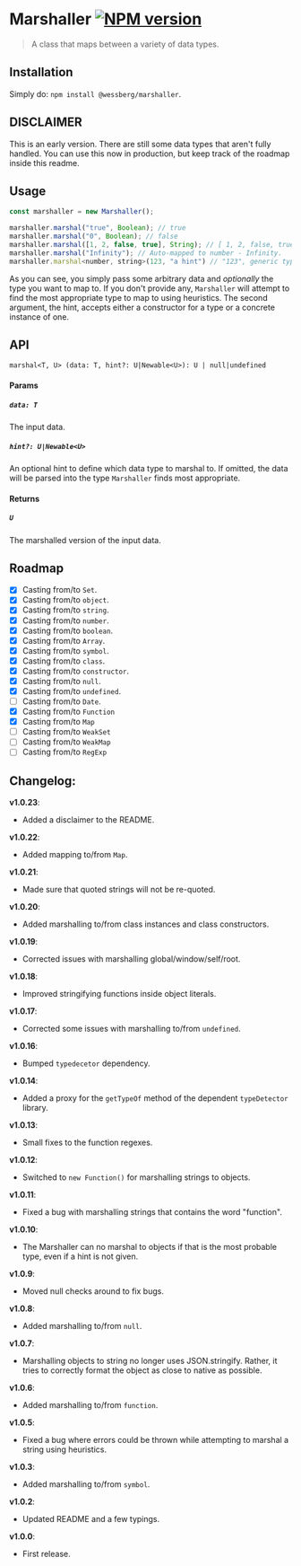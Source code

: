 # Marshaller [![NPM version][npm-image]][npm-url]
> A class that maps between a variety of data types.

## Installation
Simply do: `npm install @wessberg/marshaller`.

## DISCLAIMER

This is an early version. There are still some data types that aren't fully handled.
You can use this now in production, but keep track of the roadmap inside this readme.

## Usage
```javascript
const marshaller = new Marshaller();

marshaller.marshal("true", Boolean); // true
marshaller.marshal("0", Boolean); // false
marshaller.marshal([1, 2, false, true], String); // [ 1, 2, false, true]
marshaller.marshal("Infinity"); // Auto-mapped to number - Infinity.
marshaller.marshal<number, string>(123, "a hint") // "123", generic typecasting.
```

As you can see, you simply pass some arbitrary data and *optionally* the type
you want to map to. If you don't provide any, `Marshaller` will attempt to find
the most appropriate type to map to using heuristics. The second argument, the hint,
accepts either a constructor for a type or a concrete instance of one.

## API
`marshal<T, U> (data: T, hint?: U|Newable<U>): U | null|undefined`

#### Params
##### `data: T`
The input data.

##### `hint?: U|Newable<U>`
An optional hint to define which data type to marshal to. If omitted, the data will be parsed
into the type `Marshaller` finds most appropriate.

#### Returns
##### `U`
The marshalled version of the input data.

## Roadmap
* [X] Casting from/to `Set`.
* [X] Casting from/to `object`.
* [X] Casting from/to `string`.
* [X] Casting from/to `number`.
* [X] Casting from/to `boolean`.
* [X] Casting from/to `Array`.
* [X] Casting from/to `symbol`.
* [X] Casting from/to `class`.
* [X] Casting from/to `constructor`.
* [X] Casting from/to `null`.
* [X] Casting from/to `undefined`.
* [ ] Casting from/to `Date`.
* [X] Casting from/to `Function`
* [X] Casting from/to `Map`
* [ ] Casting from/to `WeakSet`
* [ ] Casting from/to `WeakMap`
* [ ] Casting from/to `RegExp`

## Changelog:

**v1.0.23**:

- Added a disclaimer to the README.

**v1.0.22**:

- Added mapping to/from `Map`.

**v1.0.21**:

- Made sure that quoted strings will not be re-quoted. 

**v1.0.20**:

- Added marshalling to/from class instances and class constructors.

**v1.0.19**:

- Corrected issues with marshalling global/window/self/root.

**v1.0.18**:

- Improved stringifying functions inside object literals.

**v1.0.17**:

- Corrected some issues with marshalling to/from `undefined`.

**v1.0.16**:

- Bumped `typedecetor` dependency.

**v1.0.14**:

- Added a proxy for the `getTypeOf` method of the dependent `typeDetector` library.

**v1.0.13**:

- Small fixes to the function regexes.

**v1.0.12**:

- Switched to `new Function()` for marshalling strings to objects.

**v1.0.11**:

- Fixed a bug with marshalling strings that contains the word "function".

**v1.0.10**:

- The Marshaller can no marshal to objects if that is the most probable type, even if a hint is not given.

**v1.0.9**:

- Moved null checks around to fix bugs.

**v1.0.8**:

- Added marshalling to/from `null`.

**v1.0.7**:

- Marshalling objects to string no longer uses JSON.stringify. Rather, it tries to correctly format the object as close to native as possible.

**v1.0.6**:

- Added marshalling to/from `function`.

**v1.0.5**:

- Fixed a bug where errors could be thrown while attempting to marshal a string using heuristics.

**v1.0.3**:

- Added marshalling to/from `symbol`.

**v1.0.2**:

- Updated README and a few typings.

**v1.0.0**:

- First release.

[npm-url]: https://npmjs.org/package/@wessberg/marshaller
[npm-image]: https://badge.fury.io/js/@wessberg/marshaller.svg